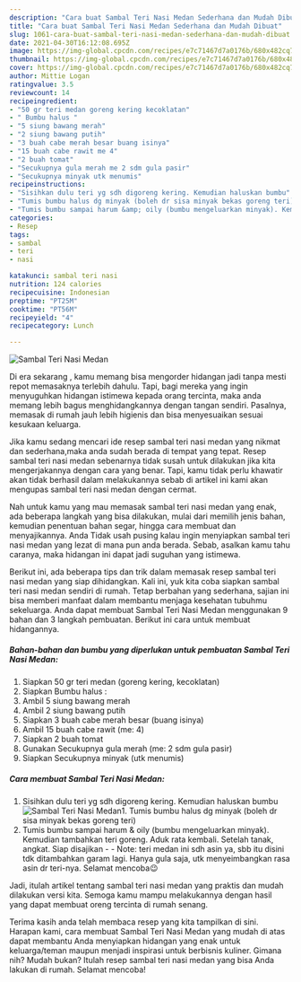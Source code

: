 ```yaml
---
description: "Cara buat Sambal Teri Nasi Medan Sederhana dan Mudah Dibuat"
title: "Cara buat Sambal Teri Nasi Medan Sederhana dan Mudah Dibuat"
slug: 1061-cara-buat-sambal-teri-nasi-medan-sederhana-dan-mudah-dibuat
date: 2021-04-30T16:12:08.695Z
image: https://img-global.cpcdn.com/recipes/e7c71467d7a0176b/680x482cq70/sambal-teri-nasi-medan-foto-resep-utama.jpg
thumbnail: https://img-global.cpcdn.com/recipes/e7c71467d7a0176b/680x482cq70/sambal-teri-nasi-medan-foto-resep-utama.jpg
cover: https://img-global.cpcdn.com/recipes/e7c71467d7a0176b/680x482cq70/sambal-teri-nasi-medan-foto-resep-utama.jpg
author: Mittie Logan
ratingvalue: 3.5
reviewcount: 14
recipeingredient:
- "50 gr teri medan goreng kering kecoklatan"
- " Bumbu halus "
- "5 siung bawang merah"
- "2 siung bawang putih"
- "3 buah cabe merah besar buang isinya"
- "15 buah cabe rawit me 4"
- "2 buah tomat"
- "Secukupnya gula merah me 2 sdm gula pasir"
- "Secukupnya minyak utk menumis"
recipeinstructions:
- "Sisihkan dulu teri yg sdh digoreng kering. Kemudian haluskan bumbu"
- "Tumis bumbu halus dg minyak (boleh dr sisa minyak bekas goreng teri)"
- "Tumis bumbu sampai harum &amp; oily (bumbu mengeluarkan minyak). Kemudian tambahkan teri goreng. Aduk rata kembali. Setelah tanak, angkat. Siap disajikan  Note: teri medan ini sdh asin ya, sbb itu disini tdk ditambahkan garam lagi. Hanya gula saja, utk menyeimbangkan rasa asin dr teri-nya. Selamat mencoba😉"
categories:
- Resep
tags:
- sambal
- teri
- nasi

katakunci: sambal teri nasi 
nutrition: 124 calories
recipecuisine: Indonesian
preptime: "PT25M"
cooktime: "PT56M"
recipeyield: "4"
recipecategory: Lunch

---
```



![Sambal Teri Nasi Medan](https://img-global.cpcdn.com/recipes/e7c71467d7a0176b/680x482cq70/sambal-teri-nasi-medan-foto-resep-utama.jpg)

Di era  sekarang , kamu memang bisa mengorder hidangan jadi tanpa mesti repot memasaknya terlebih dahulu. Tapi, bagi mereka yang ingin menyuguhkan hidangan istimewa kepada orang tercinta, maka anda memang lebih bagus menghidangkannya dengan tangan sendiri. Pasalnya, memasak di rumah jauh lebih higienis dan bisa menyesuaikan sesuai kesukaan keluarga.

Jika kamu sedang mencari ide resep sambal teri nasi medan yang nikmat dan sederhana,maka anda sudah berada di tempat yang tepat. Resep sambal teri nasi medan  sebenarnya tidak susah untuk dilakukan jika kita mengerjakannya dengan cara yang benar. Tapi, kamu tidak perlu khawatir akan tidak berhasil dalam melakukannya 
sebab di artikel ini kami akan mengupas sambal teri nasi medan dengan cermat.  



Nah untuk kamu yang mau memasak sambal teri nasi medan yang enak, ada beberapa langkah yang bisa dilakukan, mulai dari memilih jenis bahan, kemudian penentuan bahan segar, hingga cara membuat dan menyajikannya. Anda Tidak usah pusing kalau ingin menyiapkan sambal teri nasi medan yang lezat di mana pun anda berada. Sebab, asalkan kamu  tahu caranya, maka hidangan ini dapat jadi suguhan yang istimewa.

Berikut ini, ada beberapa tips dan trik dalam memasak resep sambal teri nasi medan yang siap dihidangkan. Kali ini, yuk kita coba siapkan sambal teri nasi medan sendiri di rumah. Tetap berbahan yang sederhana, sajian ini bisa memberi manfaat dalam membantu menjaga kesehatan tubuhmu sekeluarga. Anda dapat membuat Sambal Teri Nasi Medan menggunakan 9 bahan dan 3 langkah pembuatan. Berikut ini cara untuk membuat hidangannya.

<!--inarticleads1-->

##### Bahan-bahan dan bumbu yang diperlukan untuk pembuatan Sambal Teri Nasi Medan:

1. Siapkan 50 gr teri medan (goreng kering, kecoklatan)
1. Siapkan  Bumbu halus :
1. Ambil 5 siung bawang merah
1. Ambil 2 siung bawang putih
1. Siapkan 3 buah cabe merah besar (buang isinya)
1. Ambil 15 buah cabe rawit (me: 4)
1. Siapkan 2 buah tomat
1. Gunakan Secukupnya gula merah (me: 2 sdm gula pasir)
1. Siapkan Secukupnya minyak (utk menumis)




<!--inarticleads2-->

##### Cara membuat Sambal Teri Nasi Medan:

1. Sisihkan dulu teri yg sdh digoreng kering. Kemudian haluskan bumbu
<img src="https://img-global.cpcdn.com/steps/2278a3e07274cbc0/160x128cq70/sambal-teri-nasi-medan-langkah-memasak-1-foto.jpg" alt="Sambal Teri Nasi Medan">1. Tumis bumbu halus dg minyak (boleh dr sisa minyak bekas goreng teri)
1. Tumis bumbu sampai harum &amp; oily (bumbu mengeluarkan minyak). Kemudian tambahkan teri goreng. Aduk rata kembali. Setelah tanak, angkat. Siap disajikan -  - Note: teri medan ini sdh asin ya, sbb itu disini tdk ditambahkan garam lagi. Hanya gula saja, utk menyeimbangkan rasa asin dr teri-nya. Selamat mencoba😉




Jadi, itulah artikel tentang  sambal teri nasi medan  yang praktis dan mudah dilakukan versi kita. Semoga kamu mampu melakukannya dengan hasil yang dapat membuat oreng tercinta di rumah senang. 

Terima kasih anda telah membaca resep yang kita tampilkan di sini. Harapan kami, cara membuat  Sambal Teri Nasi Medan yang mudah di atas dapat membantu Anda menyiapkan hidangan yang enak untuk keluarga/teman maupun menjadi inspirasi untuk berbisnis kuliner. Gimana nih? Mudah bukan? Itulah resep sambal teri nasi medan yang bisa Anda lakukan di rumah. Selamat mencoba!

